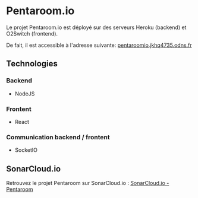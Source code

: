 # Pentaroom.io

Le projet Pentaroom.io est déployé sur des serveurs Heroku (backend) et O2Switch (frontend).

De fait, il est accessible à l'adresse suivante: [pentaroomio.jkhq4735.odns.fr](http://pentaroomio.jkhq4735.odns.fr/)

## Technologies
### Backend
- NodeJS

### Frontent
- React

### Communication backend / frontent
- SocketIO


## SonarCloud.io
Retrouvez le projet Pentaroom sur SonarCloud.io : [SonarCloud.io - Pentaroom](https://sonarcloud.io/project/overview?id=kiitoss_pentaroom)
